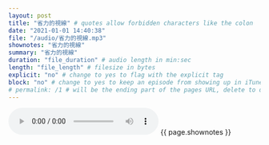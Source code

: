 ```yaml
---
layout: post
title: "省力的視線" # quotes allow forbidden characters like the colon
date: "2021-01-01 14:40:38"
file: "/audio/省力的視線.mp3"
shownotes: "省力的視線"
summary: "省力的視線"
duration: "file_duration" # audio length in min:sec
length: "file_length" # filesize in bytes
explicit: "no" # change to yes to flag with the explicit tag
block: "no" # change to yes to keep an episode from showing up in iTunes
# permalink: /1 # will be the ending part of the pages URL, delete to default to the title
---
```


<audio controls>
<source src="{{site.url}}{{site.baseurl}}{{ page.file }}" type="audio/x-mp3">
Your browser does not support the audio element.
</audio>
{{ page.shownotes }}
